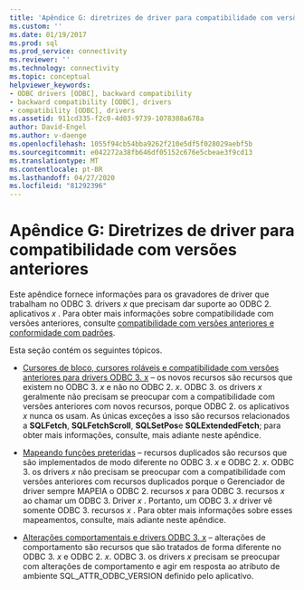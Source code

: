 ```yaml
---
title: 'Apêndice G: diretrizes de driver para compatibilidade com versões anteriores | Microsoft Docs'
ms.custom: ''
ms.date: 01/19/2017
ms.prod: sql
ms.prod_service: connectivity
ms.reviewer: ''
ms.technology: connectivity
ms.topic: conceptual
helpviewer_keywords:
- ODBC drivers [ODBC], backward compatibility
- backward compatibility [ODBC], drivers
- compatibility [ODBC], drivers
ms.assetid: 911cd335-f2c0-4d03-9739-1078308a678a
author: David-Engel
ms.author: v-daenge
ms.openlocfilehash: 1055f94cb54bba9262f210e5df5f028029aebf5b
ms.sourcegitcommit: e042272a38fb646df05152c676e5cbeae3f9cd13
ms.translationtype: MT
ms.contentlocale: pt-BR
ms.lasthandoff: 04/27/2020
ms.locfileid: "81292396"
---
```

# <a name="appendix-g-driver-guidelines-for-backward-compatibility"></a>Apêndice G: Diretrizes de driver para compatibilidade com versões anteriores
Este apêndice fornece informações para os gravadores de driver que trabalham no ODBC 3. drivers *x* que precisam dar suporte ao ODBC 2. aplicativos *x* . Para obter mais informações sobre compatibilidade com versões anteriores, consulte [compatibilidade com versões anteriores e conformidade com padrões](../../../odbc/reference/develop-app/backward-compatibility-and-standards-compliance.md).  
  
 Esta seção contém os seguintes tópicos.  
  
-   [Cursores de bloco, cursores roláveis e compatibilidade com versões anteriores para drivers ODBC 3. x](../../../odbc/reference/appendixes/block-cursors-scrollable-cursors-and-backward-compatibility.md) – os novos recursos são recursos que existem no ODBC 3. *x* e não no ODBC 2. *x*. ODBC 3. os drivers *x* geralmente não precisam se preocupar com a compatibilidade com versões anteriores com novos recursos, porque ODBC 2. os aplicativos *x* nunca os usam. As únicas exceções a isso são recursos relacionados a **SQLFetch**, **SQLFetchScroll**, **SQLSetPos**e **SQLExtendedFetch**; para obter mais informações, consulte, mais adiante neste apêndice.  
  
-   [Mapeando funções preteridas](../../../odbc/reference/appendixes/mapping-deprecated-functions.md) – recursos duplicados são recursos que são implementados de modo diferente no ODBC 3. *x* e ODBC 2. *x*. ODBC 3. os drivers *x* não precisam se preocupar com a compatibilidade com versões anteriores com recursos duplicados porque o Gerenciador de driver sempre MAPEIA o ODBC 2. recursos *x* para ODBC 3. recursos *x* ao chamar um ODBC 3. Driver *x* . Portanto, um ODBC 3. *x* driver vê somente ODBC 3. recursos *x* . Para obter mais informações sobre esses mapeamentos, consulte, mais adiante neste apêndice.  
  
-   [Alterações comportamentais e drivers ODBC 3. x](../../../odbc/reference/appendixes/behavioral-changes-and-odbc-3-x-drivers.md) – alterações de comportamento são recursos que são tratados de forma diferente no ODBC 3. *x* e ODBC 2. *x*. ODBC 3. os drivers *x* precisam se preocupar com alterações de comportamento e agir em resposta ao atributo de ambiente SQL_ATTR_ODBC_VERSION definido pelo aplicativo.
